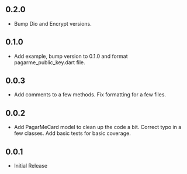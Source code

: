 ## 0.2.0

* Bump Dio and Encrypt versions.

## 0.1.0

* Add example, bump version to 0.1.0 and format pagarme_public_key.dart file. 

## 0.0.3

* Add comments to a few methods. Fix formatting for a few files.

## 0.0.2

* Add PagarMeCard model to clean up the code a bit. Correct typo in a few classes. Add basic tests for basic coverage.

## 0.0.1

* Initial Release

